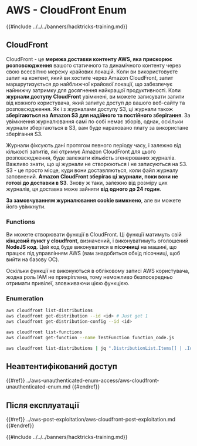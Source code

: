 # AWS - CloudFront Enum

{{#include ../../../banners/hacktricks-training.md}}

## CloudFront

CloudFront - це **мережа доставки контенту AWS, яка прискорює розповсюдження** вашого статичного та динамічного контенту через свою всесвітню мережу крайових локацій. Коли ви використовуєте запит на контент, який ви хостите через Amazon CloudFront, запит маршрутизується до найближчої крайової локації, що забезпечує найнижчу затримку для досягнення найкращої продуктивності. Коли **журнали доступу CloudFront** увімкнені, ви можете записувати запити від кожного користувача, який запитує доступ до вашого веб-сайту та розповсюдження. Як і з журналами доступу S3, ці журнали також **зберігаються на Amazon S3 для надійного та постійного зберігання**. За увімкнення журналювання самі по собі немає зборів, однак, оскільки журнали зберігаються в S3, вам буде нараховано плату за використане зберігання S3.

Журнали фіксують дані протягом певного періоду часу, і залежно від кількості запитів, які отримує Amazon CloudFront для цього розповсюдження, буде залежати кількість згенерованих журналів. Важливо знати, що ці журнали не створюються і не записуються на S3. S3 - це просто місце, куди вони доставляються, коли файл журналу заповнений. **Amazon CloudFront зберігає ці журнали, поки вони не готові до доставки в S3**. Знову ж таки, залежно від розміру цих журналів, ця доставка може зайняти **від одного до 24 годин**.

**За замовчуванням журналювання cookie вимкнено**, але ви можете його увімкнути.

### Functions

Ви можете створювати функції в CloudFront. Ці функції матимуть свій **кінцевий пункт у cloudfront**, визначений, і виконуватимуть оголошений **NodeJS код**. Цей код буде виконуватися в **пісочниці** на машині, що працює під управлінням AWS (вам знадобиться обхід пісочниці, щоб вийти на базову ОС).

Оскільки функції не виконуються в обліковому записі AWS користувача, жодна роль IAM не прикріплена, тому неможливо безпосередньо отримати привілеї, зловживаючи цією функцією.

### Enumeration
```bash
aws cloudfront list-distributions
aws cloudfront get-distribution --id <id> # Just get 1
aws cloudfront get-distribution-config --id <id>

aws cloudfront list-functions
aws cloudfront get-function --name TestFunction function_code.js

aws cloudfront list-distributions | jq ".DistributionList.Items[] | .Id, .Origins.Items[].Id, .Origins.Items[].DomainName, .AliasICPRecordals[].CNAME"
```
## Неавтентифікований доступ

{{#ref}}
../aws-unauthenticated-enum-access/aws-cloudfront-unauthenticated-enum.md
{{#endref}}

## Після експлуатації

{{#ref}}
../aws-post-exploitation/aws-cloudfront-post-exploitation.md
{{#endref}}

{{#include ../../../banners/hacktricks-training.md}}
